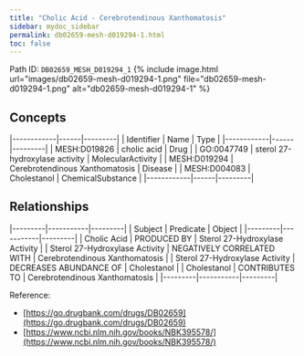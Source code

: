 ```yaml
---
title: "Cholic Acid - Cerebrotendinous Xanthomatosis"
sidebar: mydoc_sidebar
permalink: db02659-mesh-d019294-1.html
toc: false 
---
```



Path ID: `DB02659_MESH_D019294_1`
{% include image.html url="images/db02659-mesh-d019294-1.png" file="db02659-mesh-d019294-1.png" alt="db02659-mesh-d019294-1" %}

## Concepts

|------------|------|---------|
| Identifier | Name | Type    |
|------------|------|---------|
| MESH:D019826 | cholic acid | Drug |
| GO:0047749 | sterol 27-hydroxylase activity | MolecularActivity |
| MESH:D019294 | Cerebrotendinous Xanthomatosis | Disease |
| MESH:D004083 | Cholestanol | ChemicalSubstance |
|------------|------|---------|

## Relationships

|---------|-----------|---------|
| Subject | Predicate | Object  |
|---------|-----------|---------|
| Cholic Acid | PRODUCED BY | Sterol 27-Hydroxylase Activity |
| Sterol 27-Hydroxylase Activity | NEGATIVELY CORRELATED WITH | Cerebrotendinous Xanthomatosis |
| Sterol 27-Hydroxylase Activity | DECREASES ABUNDANCE OF | Cholestanol |
| Cholestanol | CONTRIBUTES TO | Cerebrotendinous Xanthomatosis |
|---------|-----------|---------|

Reference: 
  - [https://go.drugbank.com/drugs/DB02659](https://go.drugbank.com/drugs/DB02659)
  - [https://www.ncbi.nlm.nih.gov/books/NBK395578/](https://www.ncbi.nlm.nih.gov/books/NBK395578/)
